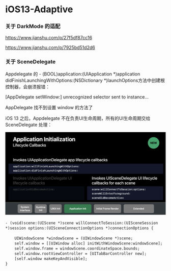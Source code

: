 # iOS13-Adaptive

### 关于 DarkMode 的适配

https://www.jianshu.com/p/27f5df87cc16

https://www.jianshu.com/p/7925bd51d2d6

### 关于 SceneDelegate

Appdelegate 的 - (BOOL)application:(UIApplication *)application didFinishLaunchingWithOptions:(NSDictionary *)launchOptions方法中创建根控制器，会崩溃报错：

[AppDelegate setWindow:] unrecognized selector sent to instance...

AppDelegate 找不到设置 window 的方法了

iOS 13 之后，Appdelegate 不在负责UI生命周期，所有的UI生命周期交给 SceneDelegate 处理：

![文档图片](image_1.png)

```
- (void)scene:(UIScene *)scene willConnectToSession:(UISceneSession *)session options:(UISceneConnectionOptions *)connectionOptions {

    UIWindowScene *windowScene = (UIWindowScene *)scene;
    self.window = [[UIWindow alloc] initWithWindowScene:windowScene];
    self.window.frame = windowScene.coordinateSpace.bounds;
    self.window.rootViewController = [UITabBarController new];
    [self.window makeKeyAndVisible];
}
```


